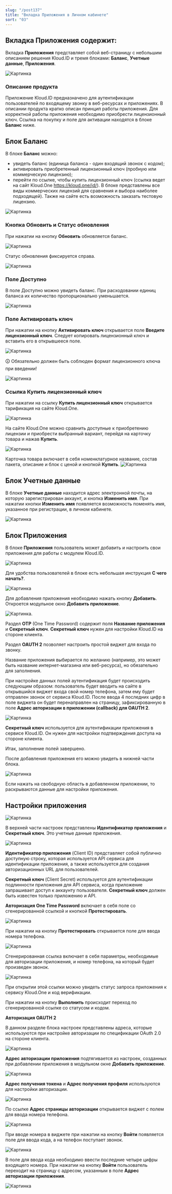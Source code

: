 ```yaml
---
slug: "/post137"
title: "Вкладка Приложения в Личном кабинете"
sort: "03"
---
```


## Вкладка Приложения содержит:

Вкладка **Приложения** представляет собой веб-страницу с небольшим описанием решения Kloud.ID и тремя блоками: **Баланс**, **Учетные данные**, **Приложения**.

![Картинка](./images_id/apps_main.png "Вкладка Журнал звонков")

### Описание продукта

Приложение Kloud.ID предназначено для аутентификации пользователей по входящему звонку в веб-ресурсах и приложениях. В описании продукта кратко описан принцип работы приложения. Для корректной работы приложения необходимо приобрести лицензионный ключ. Ссылка на покупку и поле для активации находятся в блоке **Баланс** ниже.

## Блок Баланс

В блоке **Баланс** можно:
- увидеть баланс (единица баланса - один входящий звонок с кодом);  
- активировать приобретенный лицензионный ключ (пробную или коммерческую лицензию);  
- перейти по ссылке, чтобы купить лицензионный ключ (ссылка ведет на сайт Kloud.One https://kloud.one/id/). В блоке представлены все виды коммерческих лицензий для сравнения и выбора наиболее подходящей). Также на сайте есть возможность заказать тестовую лицензию.

![Картинка](./images_id/id_licence.png "Блок Баланс")

### Кнопка Обновить и Статус обновления

При нажатии на кнопку **Обновить** обновляется баланс. 

![Картинка](./images_id/id_refresh.png "Блок Баланс")

Статус обновления фиксируется справа. 

![Картинка](./images_id/id_refresh_time.png "Блок Баланс")


### Поле Доступно

В поле Доступно можно увидеть баланс. При расходовании единиц баланса их количество пропорционально уменьшается. 

![Картинка](./images_id/licence_number.png "Поле Доступно")

### Поле Активировать ключ

При нажатии на кнопку **Активировать ключ** открывается поле **Введите лицензионный ключ**. Следует копировать лицензионный ключ и вставить его в открывшееся поле.

![Картинка](./images_id/licence_key.png "Поле Введите лицензионный ключ")

🛈 Обязательно должен быть соблюден формат лицензионного ключа при введении! 

![Картинка](./images_id/licence_number1.png "Поле Доступно")

### Ссылка Купить лицензионный ключ

При нажатии на ссылку **Купить лицензионный ключ** открывается тарификация на сайте Kloud.One.

![Картинка](./images_id/licence_buy.png "Ссылка Купить лицензионный ключ")

На сайте Kloud.One можно сравнить доступные к приобретению лицензии и приобрести выбранный вариант, перейдя на карточку товара и нажав **Купить**.

![Картинка](./images_id/licence_kloud.png "Ссылка Купить лицензионный ключ")

Карточка товара включает в себя номенклатурное название, состав пакета, описание и блок с ценой и кнопкой **Купить**.
![Картинка](./images_id/licence_shop_card.png "Карточка товара")

## Блок Учетные данные

В блоке **Учетные данные** находится адрес электронной почты, на которую зарегистрирован аккаунт, и кнопка **Изменить имя**. При нажатии кнопки **Изменить имя** появляется возможность поменять имя, указанное при регистрации, в личном кабинете.

![Картинка](./images_id/account_name.png "Карточка товара")

## Блок Приложения

В блоке **Приложения** пользователь может добавить и настроить свои приложения для работы с модулем Kloud.ID.

![Картинка](./images_id/apps_default.png "Блок Приложения по умолчанию")

Для удобства пользователей в блоке есть небольшая инструкция **С чего начать?**.

![Картинка](./images_id/instruction.png "С чего начать?")

Для добавления приложения необходимо нажать кнопку **Добавить**. Откроется модульное окно **Добавить приложение**.

![Картинка](./images_id/add_app.png "Добавить приложение").

Раздел **OTP** (One Time Password) содержит поля **Название приложения** и **Секретный ключ**.  **Секретный ключ** нужен для настройки Kloud.ID на стороне клиента. 

Раздел **OAUTH 2** позволяет настроить простой виджет для входа по звонку. 

Название приложения выбирается по желанию (например, это может быть название интернет-магазина или веб-ресурса), но обязательно для заполнения.

При настройке данных полей аутентификация будет происходить следующим образом: пользователь будет вводить на сайте в открывшийся виджет входа свой номер телефона, затем ему будет отправлен звонок от сервиса Kloud.ID. После ввода 4 последних цифр в поле виджета он будет перенаправлен на страницу, зафиксированную в поле **Адрес авторизации в приложении (callback) для OAUTH 2**.

![Картинка](./images_id/oauth.png "Адрес авторизации")

**Секретный ключ** используется для аутентификации приложения в сервисе Kloud.ID. Он нужен для настройки подтверждения доступа на стороне клиента.

Итак, заполнение полей завершено.

После добавления приложения его можно увидеть в нижней части блока.

![Картинка](./images_id/app_created.png "Добавленное приложение")

Если нажать на свободную область в добавленном приложении, то раскрываются данные для настройки приложения.

## Настройки приложения

![Картинка](./images_id/app_settings.png "Настройки приложения")

В верхней части настроек представлены **Идентификатор приложения** и **Cекретный ключ**. Это учетные данные приложения.

![Картинка](./images_id/app_id.png "Идентификатор и Секретный ключ")

**Идентификатор приложения** (Client ID) представляет собой публично доступную строку, которая используется API сервиса для идентификации приложения, а также используется для создания авторизационных URL для пользователей. 

**Секретный ключ** (Client Secret) используется для аутентификации подлинности приложения для API сервиса, когда приложение запрашивает доступ к аккаунту пользователя. **Секретный ключ** должен быть известен только приложению и API.

**Авторизация One Time Password** включает в себя поле со сгенерированной ссылкой и кнопкой **Протестировать**.

![Картинка](./images_id/app_otp.png "One Time Password")

При нажатии на кнопку **Протестировать** открывается поле для ввода номера телефона.

![Картинка](./images_id/app_test.png "Протестировать")

 Сгенерированная ссылка включает в себя параметры, необходимые для авторизации приложения, и номер телефона, на который будет произведен звонок.

![Картинка](./images_id/app_otp1.png "One Time Password")

При открытии этой ссылки можно увидеть статус запроса приложения к сервису Kloud.One и код верификации.

При нажатии на кнопку **Выполнить** происходит переход по сгенерированной ссылке со статусом и кодом.

**Авторизация OAUTH 2**

В данном разделе блока настроек представлены адреса, которые используются при настройке авторизации по спецификации OAuth 2.0 на стороне клиента.

![Картинка](./images_id/app_oauth.png "OAUTH 2")

**Адрес авторизации приложения** подтягивается из настроек, созданных при добавлении приложения в модульном окне **Добавить приложение**.

![Картинка](./images_id/app_address.png "OAUTH 2")

**Адрес получения токена** и **Адрес получения профиля** используются для настройки авторизации. 

![Картинка](./images_id/token_profile.png "OAUTH 2")

По ссылке **Адрес страницы авторизации** открывается виджет с полем для ввода номера телефона.

![Картинка](./images_id/address_link.png "OAUTH 2")

При вводе номера в виджете при нажатии на кнопку **Войти** появляется поле для ввода кода, а на телефон поступает звонок.

![Картинка](./images_id/vidget1.png "Виджет авторизации")

 В поле для ввода кода необходимо ввести последние четыре цифры входящего номера. При нажатии на кнопку **Войти** пользователь переходит на страницу с адресом, указанным в поле **Адрес авторизации приложения**. 

![Картинка](./images_id/vidget2.png "Виджет авторизации")




